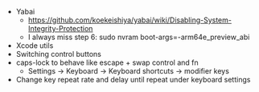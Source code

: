 - Yabai
    - https://github.com/koekeishiya/yabai/wiki/Disabling-System-Integrity-Protection
    - I always miss step 6: sudo nvram boot-args=-arm64e_preview_abi
- Xcode utils
- Switching control buttons
- caps-lock to behave like escape + swap control and fn
    - Settings -> Keyboard -> Keyboard shortcuts -> modifier keys
- Change key repeat rate and delay until repeat under keyboard settings
